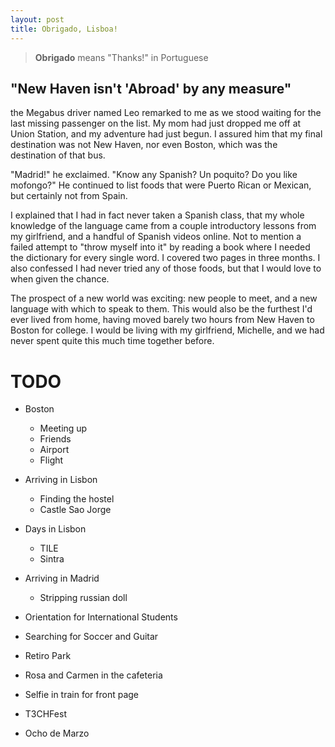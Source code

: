 ```yaml
---
layout: post
title: Obrigado, Lisboa!
---
```


> **Obrigado** means "Thanks!" in Portuguese

## "New Haven isn't 'Abroad' by any measure"

the Megabus driver named Leo remarked to me as we stood waiting for the last missing passenger on the list. My mom had just dropped me off at Union Station, and my adventure had just begun. I assured him that my final destination was not New Haven, nor even Boston, which was the destination of that bus. 

"Madrid!" he exclaimed. "Know any Spanish? Un poquito? Do you like mofongo?" He continued to list foods that were Puerto Rican or Mexican, but certainly not from Spain.

I explained that I had in fact never taken a Spanish class, that my whole knowledge of the language came from a couple introductory lessons from my girlfriend, and a handful of Spanish videos online. Not to mention a failed attempt to "throw myself into it" by reading a book where I needed the dictionary for every single word. I covered two pages in three months. I also confessed I had never tried any of those foods, but that I would love to when given the chance.

The prospect of a new world was exciting: new people to meet, and a new language with which to speak to them. This would also be the furthest I'd ever lived from home, having moved barely two hours from New Haven to Boston for college. I would be living with my girlfriend, Michelle, and we had never spent quite this much time together before. 

# TODO
- Boston
  - Meeting up
  - Friends
  - Airport
  - Flight
  
- Arriving in Lisbon
  - Finding the hostel
  - Castle Sao Jorge
  
- Days in Lisbon
  - TILE
  - Sintra

- Arriving in Madrid
  - Stripping russian doll

- Orientation for International Students
- Searching for Soccer and Guitar
- Retiro Park
- Rosa and Carmen in the cafeteria

- Selfie in train for front page

- T3CHFest

- Ocho de Marzo
